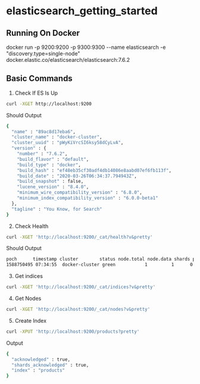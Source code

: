 # elasticsearch_getting_started

## Running On Docker

docker run -p 9200:9200 -p 9300:9300 --name elasticsearch -e "discovery.type=single-node" docker.elastic.co/elasticsearch/elasticsearch:7.6.2


## Basic Commands

1. Check If ES Is Up

```bash
curl -XGET http://localhost:9200
```
Should Output
```bash
{
  "name" : "89ac8d17eba6",
  "cluster_name" : "docker-cluster",
  "cluster_uuid" : "pWyKiVrcSI6ksy58dCyLvA",
  "version" : {
    "number" : "7.6.2",
    "build_flavor" : "default",
    "build_type" : "docker",
    "build_hash" : "ef48eb35cf30adf4db14086e8aabd07ef6fb113f",
    "build_date" : "2020-03-26T06:34:37.794943Z",
    "build_snapshot" : false,
    "lucene_version" : "8.4.0",
    "minimum_wire_compatibility_version" : "6.8.0",
    "minimum_index_compatibility_version" : "6.0.0-beta1"
  },
  "tagline" : "You Know, for Search"
}
```

2. Check Health

```bash
curl -XGET 'http://localhost:9200/_cat/health?v&pretty'
```
Should Output
```bash
poch      timestamp cluster        status node.total node.data shards pri relo init unassign pending_tasks max_task_wait_time active_shards_percent
1588750495 07:34:55  docker-cluster green           1         1      0   0    0    0        0             0                  -                100.0%
```

3. Get indices

```bash
curl -XGET 'http://localhost:9200/_cat/indices?v&pretty'
```

4. Get Nodes
```bash
curl -XGET 'http://localhost:9200/_cat/nodes?v&pretty'
```


5. Create Index 
```bash
curl -XPUT 'http://localhost:9200/products?pretty'
```

Output 
```bash
{
  "acknowledged" : true,
  "shards_acknowledged" : true,
  "index" : "products"
}
```
